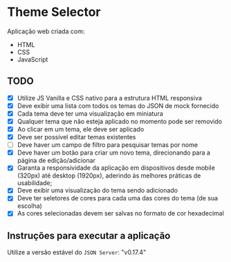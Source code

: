 # Theme Selector

Aplicação web criada com:

- HTML
- CSS
- JavaScript

## TODO

- [x] Utilize JS Vanilla e CSS nativo para a estrutura HTML responsiva
- [x] Deve exibir uma lista com todos os temas do JSON de mock fornecido
- [x] Cada tema deve ter uma visualização em miniatura
- [x] Qualquer tema que não esteja aplicado no momento pode ser removido
- [x] Ao clicar em um tema, ele deve ser aplicado
- [x] Deve ser possível editar temas existentes
- [ ] Deve haver um campo de filtro para pesquisar temas por nome
- [x] Deve haver um botão para criar um novo tema, direcionando para a página de
      edição/adicionar
- [x] Garanta a responsividade da aplicação em dispositivos desde mobile (320px) até
      desktop (1920px), aderindo às melhores práticas de usabilidade;
- [x] Deve exibir uma visualização do tema sendo adicionado
- [x] Deve ter seletores de cores para cada uma das cores do tema (de sua escolha)
- [x] As cores selecionadas devem ser salvas no formato de cor hexadecimal

## Instruções para executar a aplicação

Utilize a versão estável do `JSON Server`: "v0.17.4"
